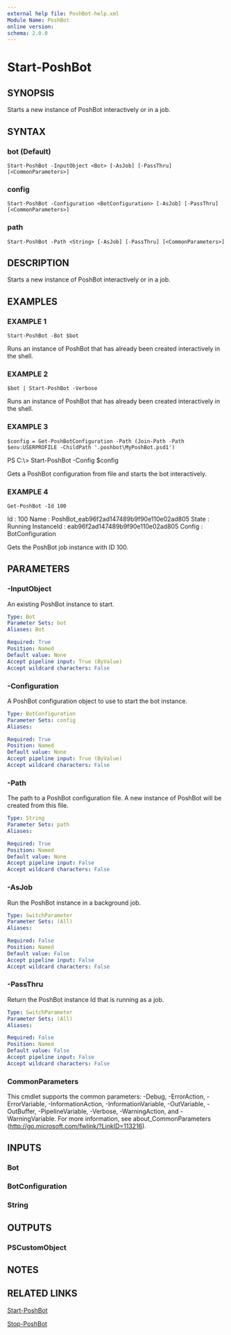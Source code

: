 ```yaml
---
external help file: PoshBot-help.xml
Module Name: PoshBot
online version:
schema: 2.0.0
---
```


# Start-PoshBot

## SYNOPSIS
Starts a new instance of PoshBot interactively or in a job.

## SYNTAX

### bot (Default)
```
Start-PoshBot -InputObject <Bot> [-AsJob] [-PassThru] [<CommonParameters>]
```

### config
```
Start-PoshBot -Configuration <BotConfiguration> [-AsJob] [-PassThru] [<CommonParameters>]
```

### path
```
Start-PoshBot -Path <String> [-AsJob] [-PassThru] [<CommonParameters>]
```

## DESCRIPTION
Starts a new instance of PoshBot interactively or in a job.

## EXAMPLES

### EXAMPLE 1
```
Start-PoshBot -Bot $bot
```

Runs an instance of PoshBot that has already been created interactively in the shell.

### EXAMPLE 2
```
$bot | Start-PoshBot -Verbose
```

Runs an instance of PoshBot that has already been created interactively in the shell.

### EXAMPLE 3
```
$config = Get-PoshBotConfiguration -Path (Join-Path -Path $env:USERPROFILE -ChildPath '.poshbot\MyPoshBot.psd1')
```

PS C:\\\> Start-PoshBot -Config $config

Gets a PoshBot configuration from file and starts the bot interactively.

### EXAMPLE 4
```
Get-PoshBot -Id 100
```

Id         : 100
Name       : PoshBot_eab96f2ad147489b9f90e110e02ad805
State      : Running
InstanceId : eab96f2ad147489b9f90e110e02ad805
Config     : BotConfiguration

Gets the PoshBot job instance with ID 100.

## PARAMETERS

### -InputObject
An existing PoshBot instance to start.

```yaml
Type: Bot
Parameter Sets: bot
Aliases: Bot

Required: True
Position: Named
Default value: None
Accept pipeline input: True (ByValue)
Accept wildcard characters: False
```

### -Configuration
A PoshBot configuration object to use to start the bot instance.

```yaml
Type: BotConfiguration
Parameter Sets: config
Aliases:

Required: True
Position: Named
Default value: None
Accept pipeline input: True (ByValue)
Accept wildcard characters: False
```

### -Path
The path to a PoshBot configuration file.
A new instance of PoshBot will be created from this file.

```yaml
Type: String
Parameter Sets: path
Aliases:

Required: True
Position: Named
Default value: None
Accept pipeline input: False
Accept wildcard characters: False
```

### -AsJob
Run the PoshBot instance in a background job.

```yaml
Type: SwitchParameter
Parameter Sets: (All)
Aliases:

Required: False
Position: Named
Default value: False
Accept pipeline input: False
Accept wildcard characters: False
```

### -PassThru
Return the PoshBot instance Id that is running as a job.

```yaml
Type: SwitchParameter
Parameter Sets: (All)
Aliases:

Required: False
Position: Named
Default value: False
Accept pipeline input: False
Accept wildcard characters: False
```

### CommonParameters
This cmdlet supports the common parameters: -Debug, -ErrorAction, -ErrorVariable, -InformationAction, -InformationVariable, -OutVariable, -OutBuffer, -PipelineVariable, -Verbose, -WarningAction, and -WarningVariable.
For more information, see about_CommonParameters (http://go.microsoft.com/fwlink/?LinkID=113216).

## INPUTS

### Bot

### BotConfiguration

### String

## OUTPUTS

### PSCustomObject

## NOTES

## RELATED LINKS

[Start-PoshBot]()

[Stop-PoshBot]()


